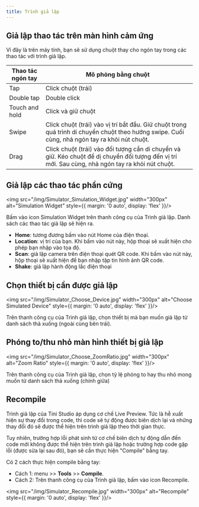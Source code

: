 ```yaml
---
title: Trình giả lập
---
```


## Giả lập thao tác trên màn hình cảm ứng

Vì đây là trên máy tính, bạn sẽ sử dụng chuột thay cho ngón tay trong các thao tác với trình giả lập.

| **Thao tác ngón tay** | **Mô phỏng bằng chuột**                                                                                                                           |
| --------------------- | ------------------------------------------------------------------------------------------------------------------------------------------------- |
| Tap                   | Click chuột (trái)                                                                                                                                |
| Double tap            | Double click                                                                                                                                      |
| Touch and hold        | Click và giữ chuột                                                                                                                                |
| Swipe                 | Click chuột (trái) vào vị trí bắt đầu. Giữ chuột trong quá trình di chuyển chuột theo hướng swipe. Cuối cùng, nhả ngón tay ra khỏi nút chuột.     |
| Drag                  | Click chuột (trái) vào đối tượng cần di chuyển và giữ. Kéo chuột để dị chuyển đối tượng đến vị trí mới. Sau cùng, nhả ngón tay ra khỏi nút chuột. |

## Giả lập các thao tác phần cứng

<img src="/img/Simulator_Simulation_Widget.jpg" width="300px" alt="Simulation Widget" style={{ margin: '0 auto', display: 'flex' }}/>

Bấm vào icon Simulation Widget trên thanh công cụ của Trình giả lập. Danh sách các thao tác giả lập sẽ hiện ra.

- **Home**: tương đương bấm vào nút Home của điện thoại.
- **Location**: vị trí của bạn. Khi bấm vào nút này, hộp thoại sẽ xuất hiện cho phép bạn nhập vào tọa độ.
- **Scan**: giả lập camera trên điện thoại quét QR code. Khi bấm vào nút này, hộp thoại sẽ xuất hiện để bạn nhập tập tin hình ảnh QR code.
- **Shake**: giả lập hành động lắc điện thoại

## Chọn thiết bị cần được giả lập

<img src="/img/Simulator_Choose_Device.jpg" width="300px" alt="Choose Simulated Device" style={{ margin: '0 auto', display: 'flex' }}/>

Trên thanh công cụ của Trình giả lập, chọn thiết bị mà bạn muốn giả lập từ danh sách thả xuống (ngoài cùng bên trái).

## Phóng to/thu nhỏ màn hình thiết bị giả lập

<img src="/img/Simulator_Choose_ZoomRatio.jpg" width="300px" alt="Zoom Ratio" style={{ margin: '0 auto', display: 'flex' }}/>

Trên thanh công cụ của Trình giả lập, chọn tỷ lệ phóng to hay thu nhỏ mong muốn từ danh sách thả xuống (chính giữa)

## Recompile

Trình giả lập của Tini Studio áp dụng cơ chế Live Preview. Tức là hễ xuất hiện sự thay đổi trong code, thì code sẽ tự động được biên dịch lại và những thay đổi đó sẽ được thể hiện trên trình giả lập theo thời gian thực.

Tuy nhiên, trường hợp lỗi phát sinh từ cơ chế biên dịch tự động dẫn đến code mới không được thể hiện trên trình giả lập hoặc trường hợp code gặp lỗi (được sửa lại sau đó), bạn sẽ cần thực hiện "Compile" bằng tay.

Có 2 cách thực hiện compile bằng tay: 

- Cách 1: menu >> **Tools** >> **Compile**.
- Cách 2: Trên thanh công cụ của Trình giả lập, bấm vào icon Recompile.
  
<img src="/img/Simulator_Recompile.jpg" width="300px" alt="Recompile" style={{ margin: '0 auto', display: 'flex' }}/>

 
